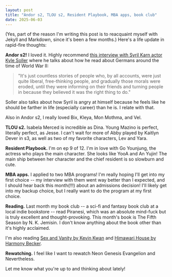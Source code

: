 ```yaml
---
layout: post
title: "Andor s2, TLOU s2, Resident Playbook, MBA apps, book club"
date: 2025-06-03
---
```


(Yes, part of the reason I'm writing this post is to reacquaint myself with Jekyll and Markdown, since it's been a few months.) Here's a life update in rapid-fire thoughts:

**Andor s2!** I loved it. Highly recommend [this interview with Syril Karn actor Kyle Soller](https://www.tvguide.com/news/andor-kyle-soller-syril-karn-season-2-episode-8-interview/) where he talks about how he read about Germans around the time of World War II:

> "It's just countless stories of people who, by all accounts, were just quite liberal, free-thinking people, and gradually those morals were eroded, until they were informing on their friends and turning people in because they believed it was the right thing to do."

Soller also talks about how Syril is angry at himself because he feels like he should be farther in life (especially career) than he is. I relate with that.

Also in Andor s2, I really loved Bix, Kleya, Mon Mothma, and Vel.

**TLOU s2.** Isabela Merced is incredible as Dina. Young Mazino is perfect, literally perfect, as Jesse. I can't wait for more of Abby played by Kaitlyn Dever in s3, as well as two of my favorite characters, Lev and Yara.

**Resident Playbook.** I'm on ep 9 of 12. I'm in love with Go Younjung, the actress who plays the main character. She looks like YooA and An Yujin! The main ship between her character and the chief resident is so slowburn and cute.

**MBA apps.** I applied to two MBA programs! I'm really hoping I'll get into my first choice -- my interview with them went way better than I expected, and I should hear back this month(!!!) about an admissions decision! I'll likely get into my backup choice, but I really want to do the program at my first choice.

**Reading.** Last month my book club -- a sci-fi and fantasy book club at a local indie bookstore -- read Piranesi, which was an absolute mind-fuck but is truly excellent and thought-provoking. This month's book is The Fifth Season by N. K. Jemisin. I don't know anything about the book other than it's highly acclaimed.

I'm also reading [Sex and Vanity by Kevin Kwan](https://www.goodreads.com/book/show/52064314-sex-and-vanity) and [Himawari House by Harmony Becker](https://www.goodreads.com/book/show/55780534-himawari-house).

**Rewatching.** I feel like I want to rewatch Neon Genesis Evangelion and Nevertheless.

Let me know what you're up to and thinking about lately!
